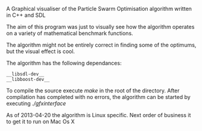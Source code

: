 A Graphical visualiser of the Particle Swarm Optimisation algorithm  written in C++ and SDL

The aim of this program was just to visually see how the algorithm operates on a variety of mathematical benchmark functions.

The algorithm might not be entirely correct in finding some of the optimums, but the visual effect is cool.

The algorithm has the following dependances:

    __libsdl-dev__
    __libboost-dev__

To compile the source execute _make_ in the root of the directory. After compilation has completed with no errors, the algorithm can be started by executing _./gfxinterface_

As of 2013-04-20 the algorithm is Linux specific. Next order of business it to get it to run on Mac Os X
